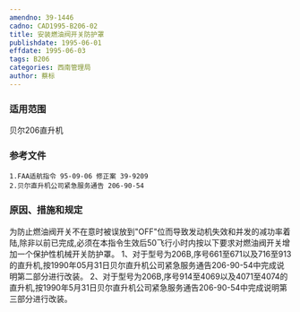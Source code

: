 ```yaml
---
amendno: 39-1446
cadno: CAD1995-B206-02
title: 安装燃油阀开关防护罩
publishdate: 1995-06-01
effdate: 1995-06-03
tags: B206
categories: 西南管理局
author: 蔡标
---
```


### 适用范围 
贝尔206直升机

<!--more-->
### 参考文件
    1.FAA适航指令 95-09-06 修正案 39-9209
    2.贝尔直升机公司紧急服务通告 206-90-54 

### 原因、措施和规定 
为防止燃油阀开关不在意时被误放到"OFF"位而导致发动机失效和并发的减功率着陆,除非以前已完成,必须在本指令生效后50飞行小时内按以下要求对燃油阀开关增加一个保护性机械开关防护罩。 
1、对于型号为206B,序号661至671以及716至913的直升机,按1990年05月31日贝尔直升机公司紧急服务通告206-90-54中完成说明第二部分进行改装。 
2、对于型号为206B,序号914至4069以及4071至4074的直升机,按1990年5月31日贝尔直升机公司紧急服务通告206-90-54中完成说明第三部分进行改装。
